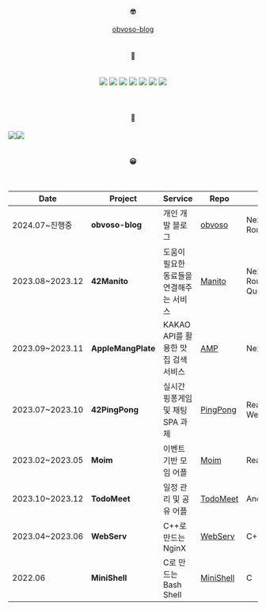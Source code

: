 <div align="center"> 
 <br/>
 <br/>
  
####  🤓
[obvoso-blog](https://obvoso.site)
 <br/>
 <br/>
  
####  🤔
  
 <br/>

<img src="https://img.shields.io/badge/React-61DAFB?style=for-the-badge&logo=React&logoColor=white"/>
<img src="https://img.shields.io/badge/ReactNative-00bfff?style=for-the-badge&logo=React&logoColor=white"/>
<img src="https://img.shields.io/badge/next.js-000000?style=for-the-badge&logo=nextdotjs&logoColor=white"/>
<img src="https://img.shields.io/badge/typescript-3178C6?style=for-the-badge&logo=typescript&logoColor=white"/>
<img src="https://img.shields.io/badge/JavaScript-F7DF1E?style=for-the-badge&logo=JavaScript&logoColor=white">
<img src="https://img.shields.io/badge/C-A8B9CC?style=for-the-badge&logo=C&logoColor=white">
<img src="https://img.shields.io/badge/C++-00599C?style=for-the-badge&logo=cplusplus&logoColor=white">
 
<br/>
<br/>

<!--

#### 👯 갇혔어요

<br/>

[![soo's 42 stats](https://badge42.vercel.app/api/v2/cll5g971o006508mm482907tm/stats?cursusId=21&coalitionId=87)](https://profile.intra.42.fr/users/soo)

-->

<!--
#### 🙌


## [songmin's portfolio 👩‍💻](https://coherent-drawer-3ad.notion.site/4663ca780df14f97af83f4216763146a?pvs=4)

<br/>
<br/>
-->
  
 <br/>
 
#### 🥺

<div style="display: flex;">
 
  <a href="https://github.com/obvoso/github-readme-stats">
    <img src="https://github-readme-stats.vercel.app/api?username=obvoso&show_icons=true&theme=tokyonight" />
  </a>
   <a href="https://github.com/obvoso/github-readme-stats">
    <img src="https://github-readme-stats.vercel.app/api/top-langs/?username=obvoso&layout=compact&theme=tokyonight" />
  </a>
</div>

<br/>


<!--
[![Solved.ac Profile](http://mazassumnida.wtf/api/v2/generate_badge?boj=autumninmoon)](https://solved.ac/autumninmoon/)
-->



####  😀
<!-- |2023.12~2024.03|**Alzguard Prototype**|알츠가드 프로젝트의 새로운 게임 4종 프로토타입 개발|[Alz](https://github.com/obvoso/react_hospital_subject)|Next, CanvasAPI| -->
<br/>

|Date|Project|Service|Repo|Skills|
|------|---|---|---|---|
|2024.07~진행중|**obvoso-blog**|개인 개발 블로그|[obvoso](https://github.com/obvoso/obvoso-blog)|Next.js App Router, Notion|
|2023.08~2023.12|**42Manito**|도움이 필요한 동료들을 연결해주는 서비스|[Manito](https://github.com/manito42)|Next.js Page Router, RTK-Query|
|2023.09~2023.11|**AppleMangPlate**|KAKAO API를 활용한 맛집 검색 서비스|[AMP](https://github.com/AppleMangoPlate)|Next|
|2023.07~2023.10|**42PingPong**|실시간 핑퐁게임 및 채팅 SPA 과제|[PingPong](https://github.com/42-pingpong)|React, WebSocket|
|2023.02~2023.05|**Moim**|이벤트 기반 모임 어플|[Moim](https://github.com/42projectPeople)|React Native|
|2023.10~2023.12|**TodoMeet**|일정 관리 및 공유 어플|[TodoMeet](https://github.com/obvoso/TodoMeet)|Android(JAVA)|
|2023.04~2023.06|**WebServ**|C++로 만드는 NginX|[WebServ](https://github.com/koreanddinghwan/nginx-like-webserv-using-kqueue)|C++|
|2022.06|**MiniShell**|C로 만드는 Bash Shell|[MiniShell](https://github.com/obvoso/ss501)|C|

<br/>
<br/>

</div>
